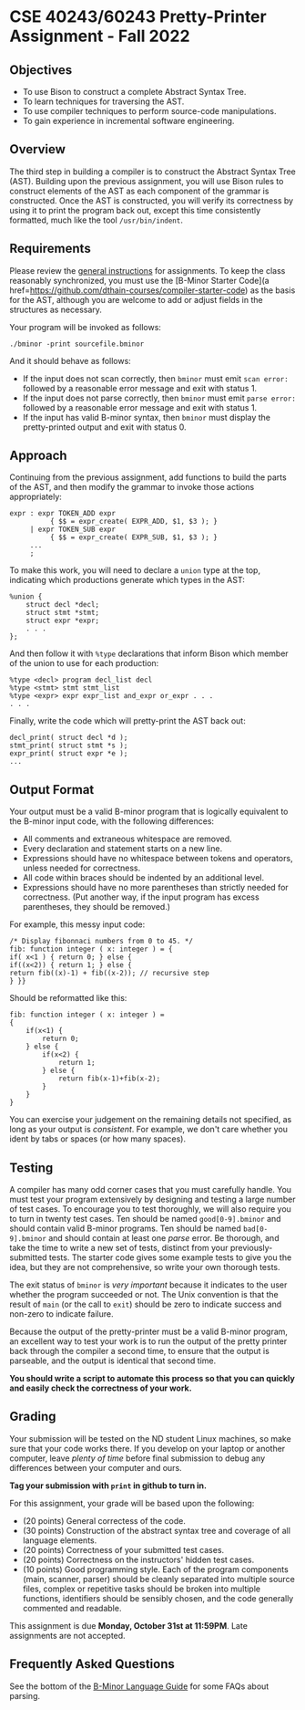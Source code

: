 # CSE 40243/60243 Pretty-Printer Assignment - Fall 2022

## Objectives

-  To use Bison to construct a complete Abstract Syntax Tree.
-  To learn techniques for traversing the AST.
-  To use compiler techniques to perform source-code manipulations.
-  To gain experience in incremental software engineering.

## Overview

The third step in building a compiler is to construct the Abstract Syntax Tree (AST).
Building upon the previous assignment, you will use Bison rules to construct
elements of the AST as each component of the grammar is constructed.
Once the AST is constructed, you will verify its correctness by using it
to print the program back out, except this time consistently formatted,
much like the tool `/usr/bin/indent`.

## Requirements

Please review the [general instructions](general.md) for assignments.
To keep the class reasonably synchronized, you must use the [B-Minor Starter Code](a href=https://github.com/dthain-courses/compiler-starter-code) as the basis for the AST, although you are welcome
to add or adjust fields in the structures as necessary.

Your program will be invoked as follows:
```
./bminor -print sourcefile.bminor
```

And it should behave as follows:

-  If the input does not scan correctly, then `bminor` must emit `scan error:` followed by a reasonable error message and exit with status 1.
-  If the input does not parse correctly, then `bminor` must emit `parse error:` followed by a reasonable error message and exit with status 1.
-  If the input has valid B-minor syntax, then `bminor` must display the pretty-printed output and exit with status 0.


## Approach

Continuing from the previous assignment, add functions to build the
parts of the AST, and then modify the grammar to invoke those actions
appropriately:

```
expr : expr TOKEN_ADD expr
          { $$ = expr_create( EXPR_ADD, $1, $3 ); }
     | expr TOKEN_SUB expr
          { $$ = expr_create( EXPR_SUB, $1, $3 ); }
     ...
     ;
```

To make this work, you will need to declare a `union`
type at the top, indicating which productions generate which
types in the AST:

```
%union {
	struct decl *decl;
	struct stmt *stmt;
	struct expr *expr;
	. . .
};
```

And then follow it with `%type` declarations that inform
Bison which member of the union to use for each production:

```
%type <decl> program decl_list decl
%type <stmt> stmt stmt_list
%type <expr> expr expr_list and_expr or_expr . . .
. . .
```

Finally, write the code which will pretty-print the AST back out:

```
decl_print( struct decl *d );
stmt_print( struct stmt *s );
expr_print( struct expr *e );
...
```

## Output Format

Your output must be a valid B-minor program that is logically
equivalent to the B-minor input code, with the following differences:

-  All comments and extraneous whitespace are removed.
-  Every declaration and statement starts on a new line.
-  Expressions should have no whitespace between tokens and operators, unless needed for correctness.
-  All code within braces should be indented by an additional level.
-  Expressions should have no more parentheses than strictly needed for correctness.  (Put another way, if the input program has excess parentheses, they should be removed.)

For example, this messy input code:

```
/* Display fibonnaci numbers from 0 to 45. */
fib: function integer ( x: integer ) = {
if( x<1 ) { return 0; } else {
if((x<2)) { return 1; } else {
return fib((x)-1) + fib((x-2)); // recursive step
} }}
```

Should be reformatted like this:
```
fib: function integer ( x: integer ) =
{
	if(x<1) {
		return 0;
	} else {
		if(x<2) {
			return 1;
		} else {
			return fib(x-1)+fib(x-2);
		}
	}
}
```

You can exercise your judgement on the remaining details not specified,
as long as your output is *consistent*.  For example, we don't care
whether you ident by tabs or spaces (or how many spaces). 

## Testing

A compiler has many odd corner cases that you must carefully handle.
You must test your program extensively by designing and testing a large
number of test cases.  To encourage you to test thoroughly, we will
also require you to turn in twenty test cases.  Ten should be
named `good[0-9].bminor` and should contain valid B-minor programs.
Ten should be named `bad[0-9].bminor` and should contain
at least one *parse* error.  Be thorough, and take the time to
write a new set of tests, distinct from your previously-submitted tests.
The starter code gives some example tests
to give you the idea, but they are not comprehensive, so write your own thorough tests.

The exit status of `bminor` is *very important* because it indicates to
the user whether the program succeeded or not.
The Unix convention is that the result of `main` (or the call to `exit`)
should be zero to indicate success and non-zero to indicate failure.

Because the output of the pretty-printer must be a valid B-minor program,
an excellent way to test your work is to run the output of the pretty
printer back through the compiler a second time, to ensure that the
output is parseable, and the output is identical that second time.

**You should write a script to automate this process so that you can
quickly and easily check the correctness of your work.**

## Grading

Your submission will be tested on the ND student Linux machines,
so make sure that your code works there.  If you develop on your
laptop or another computer, leave *plenty of time* before final submission
to debug any differences between your computer and ours.

**Tag your submission with `print` in github to turn in.**

For this assignment, your grade will be based upon the following:

-  (20 points) General correctess of the code.
-  (30 points) Construction of the abstract syntax tree and coverage of all language elements.
-  (20 points) Correctness of your submitted test cases.
-  (20 points) Correctness on the instructors' hidden test cases.
-  (10 points) Good programming style.  Each of the program components (main, scanner, parser) should be cleanly separated into multiple source files, complex or repetitive tasks should be broken into multiple functions, identifiers should be sensibly chosen, and the code generally commented and readable.

This assignment is due **Monday, October 31st at 11:59PM**.  Late assignments are not accepted.

## Frequently Asked Questions

See the bottom of the [B-Minor Language Guide](bminor.md) for some FAQs about parsing.
